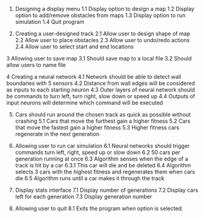 1.	Designing a display menu
1.1	Display option to design a map
1.2	Display option to add/remove obstacles from maps
1.3	Display option to run simulation
1.4	Quit program

2.	Creating a user-designed track
2.1	Allow user to design shape of map
2.2	Allow user to place obstacles
2.3	Allow user to undo/redo actions
2.4	Allow user to select start and end locations

3	Allowing user to save map
3.1	Should save map to a local file
3.2	Should allow users to name file

4	Creating a neural network
4.1	Network should be able to detect wall boundaries with 5 sensors
4.2	Distance from wall edges will be considered as inputs to each starting neuron
4.3	Outer layers of neural network should be commands to turn left, turn right, slow down or speed up
4.4	Outputs of input neurons will determine which command will be executed
	
5.	Cars should run around the chosen track as quick as possible without crashing
5.1	Cars that move the furthest gain a higher fitness
5.2	Cars that move the fastest gain a higher fitness
5.3	Higher fitness cars regenerate in the next generation

6.	Allowing user to run car simulation
6.1	Neural networks should trigger commands turn left, right, speed up or slow down
6.2	50 cars per generation running at once
6.3	Algorithm senses when the edge of a track is hit by a car
6.3.1	This car will die and be deleted
6.4	Algorithm selects 3 cars with the highest fitness and regenerates them when cars die
6.5	Algorithm runs until a car makes it through the track

7.	Display stats interface
7.1	Display number of generations
7.2	Display cars left for each generation
7.3	Display generation number

8.	Allowing user to quit
8.1	Exits the program when option is selected.

